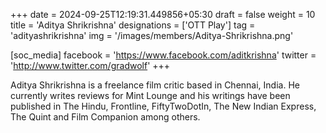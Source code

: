 +++
date = 2024-09-25T12:19:31.449856+05:30
draft = false
weight = 10
title = 'Aditya Shrikrishna'
designations = ['OTT Play']
tag = 'adityashrikrishna'
img = '/images/members/Aditya-Shrikrishna.png'

[soc_media]
facebook = 'https://www.facebook.com/aditkrishna'
twitter = 'http://www.twitter.com/gradwolf'
+++

Aditya Shrikrishna is a freelance film critic based in Chennai, India. He currently writes reviews for Mint Lounge and his writings have been published in The Hindu, Frontline, FiftyTwoDotIn, The New Indian Express, The Quint and Film Companion among others.

